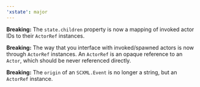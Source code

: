```yaml
---
'xstate': major
---
```


**Breaking:** The `state.children` property is now a mapping of invoked actor IDs to their `ActorRef` instances.

**Breaking:** The way that you interface with invoked/spawned actors is now through `ActorRef` instances. An `ActorRef` is an opaque reference to an `Actor`, which should be never referenced directly.

**Breaking:** The `origin` of an `SCXML.Event` is no longer a string, but an `ActorRef` instance.

